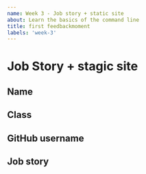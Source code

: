 ```yaml
---
name: Week 3 - Job story + static site
about: Learn the basics of the command line
title: first feedbackmoment
labels: 'week-3'
---
```


# Job Story + stagic site

## Name
<!-- Add your name here -->

## Class
<!-- Add your class here -->

## GitHub username
<!-- Add a link to your github repo where your static site can be found -->

## Job story
<!-- write your job story here -->
